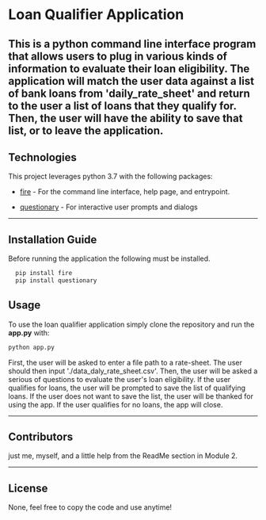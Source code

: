 # Loan Qualifier Application

This is a python command line interface program that allows users to plug in various kinds of information to evaluate their loan eligibility. The application will match the user data against a list of bank loans from 'daily_rate_sheet' and return to the user a list of loans that they qualify for. Then, the user will have the ability to save that list, or to leave the application.
---

## Technologies

This project leverages python 3.7 with the following packages:

* [fire](https://github.com/google/python-fire) - For the command line interface, help page, and entrypoint.

* [questionary](https://github.com/tmbo/questionary) - For interactive user prompts and dialogs

---

## Installation Guide

Before running the application the following must be installed.


```python
  pip install fire
  pip install questionary
```

## Usage

To use the loan qualifier application simply clone the repository and run the **app.py** with:

```python
python app.py
```
First, the user will be asked to enter a file path to a rate-sheet. The user should then input './data_daly_rate_sheet.csv'.
Then, the user will be asked a serious of questions to evaluate the user's loan eligibility.
If the user qualifies for loans, the user will be prompted to save the list of qualifying loans. If the user does not want to save the list, the user will be thanked for using the app.
If the user qualifies for no loans, the app will close.

---

## Contributors

just me, myself, and a little help from the ReadMe section in Module 2.

---

## License

None, feel free to copy the code and use anytime!